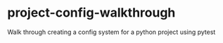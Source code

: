 # project-config-walkthrough
Walk through creating a config system for a python project using pytest
